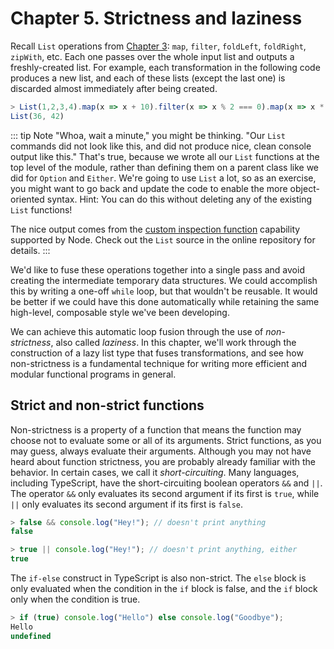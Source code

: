 # Chapter 5. Strictness and laziness

Recall `List` operations from [Chapter 3](chapter_3.html): `map`, `filter`, `foldLeft`, `foldRight`, `zipWith`, etc.
Each one passes over the whole input list and outputs a freshly-created list. For example, each transformation in the
following code produces a new list, and each of these lists (except the last one) is discarded almost immediately after
being created.

```typescript
> List(1,2,3,4).map(x => x + 10).filter(x => x % 2 === 0).map(x => x * 3)
List(36, 42)
```

::: tip Note
"Whoa, wait a minute," you might be thinking. "Our `List` commands did not look like this, and did not produce nice,
clean console output like this." That's true, because we wrote all our `List` functions at the top level of the module,
rather than defining them on a parent class like we did for `Option` and `Either`. We're going to use `List` a lot, so
as an exercise, you might want to go back and update the code to enable the more object-oriented syntax. Hint: You can
do this without deleting any of the existing `List` functions!

The nice output comes from the [custom inspection function][node_inspect] capability supported by Node. Check out the
`List` source in the online repository for details.
:::

We'd like to fuse these operations together into a single pass and avoid creating the intermediate temporary data
structures. We could accomplish this by writing a one-off `while` loop, but that wouldn't be reusable. It would be
better if we could have this done automatically while retaining the same high-level, composable style we've been
developing.

We can achieve this automatic loop fusion through the use of *non-strictness*, also called *laziness*. In this chapter,
we'll work through the construction of a lazy list type that fuses transformations, and see how non-strictness is a
fundamental technique for writing more efficient and modular functional programs in general.

## Strict and non-strict functions

Non-strictness is a property of a function that means the function may choose not to evaluate some or all of its
arguments. Strict functions, as you may guess, always evaluate their arguments. Although you may not have heard about
function strictness, you are probably already familiar with the behavior. In certain cases, we call it
*short-circuiting*. Many languages, including TypeScript, have the short-circuiting boolean operators `&&` and `||`. The
operator `&&` only evaluates its second argument if its first is `true`, while `||` only evaluates its second argument
if its first is `false`.

``` typescript
> false && console.log("Hey!"); // doesn't print anything
false

> true || console.log("Hey!"); // doesn't print anything, either
true
```

The `if-else` construct in TypeScript is also non-strict. The `else` block is only evaluated when the condition in the
`if` block is false, and the `if` block only when the condition is true.

``` typescript
> if (true) console.log("Hello") else console.log("Goodbye");
Hello
undefined
```

[node_inspect]: https://nodejs.org/dist/latest-v10.x/docs/api/util.html#util_custom_inspection_functions_on_objects
"Util | Node.js Documentaiton"

